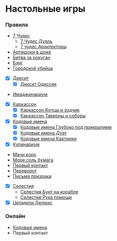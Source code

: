 Настольные игры
=

### Правила
- [7 Чудес ](https://hobbygames.ru/download/rules/7_chudes_2020_Rules.pdf)
  - [7 Чудес Дуэль](https://hobbygames.ru/download/rules/rules_7-wonders-duel.pdf)
  - [7 чудес Архитекторы](https://hobbygames.ru/download/rules/7_Wonders_Architects_Rules.pdf)
- [Артишоки в шоке](https://hobbygames.ru/download/rules/Artishoki_v_shoke_rules.pdf)
- [Битва за рокуган](https://hobbygames.ru/download/rules/Bitva_za_Rokugan_Rules.pdf)
- [Бэнг](https://hobbygames.ru/download/rules/bang_rules-web_2015.pdf)
- [Городской убийца](https://hobbygames.ru/download/rules/gorodskoj-ubijca-rules-v22.pdf)
- [x] [Диксит ](https://hobbygames.ru/download/rules/Dixit21_Rules.pdf)
  - [x] [Диксит Одиссея](https://hobbygames.ru/download/rules/Diksit_Odisseya_Rules.pdf)
- [Имаджинариум](https://cosmodrome.games/upload/iblock/d31/d31677d8a57234da0a76fa6b58c74622.pdf)
- [x] [Каркассон ](https://hobbygames.ru/download/rules/Carcassonne2019_Rules.pdf)
  - [x] [Каркассон Купцы и зодчие](https://hobbygames.ru/download/rules/Pravila_Karkasson_kupci_i_zodchie_compressed.pdf)
  - [x] [Каркассон Таверны и соборы](https://hobbygames.ru/download/rules/Kakasson_taverni_rules.pdf)
- [x] [Кодовые имена ](https://hobbygames.ru/download/rules/Codenames.pdf)
  - [x] [Кодовые имена Глубоко под прикрытием](https://hobbygames.ru/download/rules/Codenames_Pod_Prikrytiem_Rules.pdf)
  - [x] [Кодовые имена Дуэт](https://hobbygames.ru/download/rules/0016CodenamesDuet.pdf)
  - [x] [Кодовые имена Картинки](https://gaga.ru/gaga/files/pdf/rules/ru/3266.pdf)
- [x] [Кулинариум](https://hobbygames.ru/download/rules/Kulinarium_rules-web.pdf)
- [Мачи коро](https://hobbygames.ru/download/rules/Machi_Koro_rules-web_2015.pdf)
- [Море соль бумага](https://hobbygames.ru/download/rules/More_sol_bumaga_Rules.pdf)
- [Первый контакт](https://tesera.ru/images/items/1395920/b5cbce9050d28ab0a74cecea3fb85fcd.pdf)
- [Переворот](https://hobbygames.ru/download/rules/perevorot-rules2.pdf)
- [Письма призрака](https://hobbygames.ru/download/rules/Pisma_Prizraka_Rules.pdf)
- [x] [Селестия ](https://hobbygames.ru/download/rules/Selestia_Rules.pdf)
  - [Селестия Бунт на корабле](https://hobbygames.ru/download/rules/Selestia_Bunt_Rules.pdf)
  - [Селестия Рука помощи](https://hobbygames.ru/download/rules/Pravila_selestia_ruka_pomoshi_compressed.pdf)
- [x] [Цитадели Делюкс](https://hobbygames.ru/download/rules/Citadels%20Deluxe_Rules_RU.pdf)

### Онлайн
- [Кодовые имена ](https://codenames.ivavi.online)
- Первый контакт